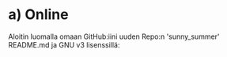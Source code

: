 # a) Online

Aloitin luomalla omaan GitHub:iini uuden Repo:n 'sunny_summer' README.md ja GNU v3 lisenssillä:

